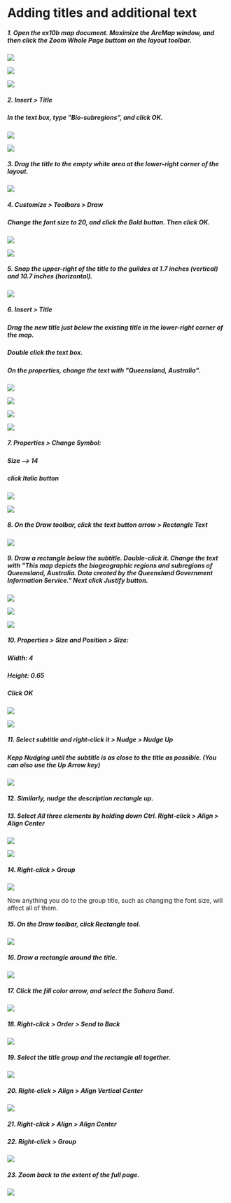 # Adding titles and additional text

##### 1. Open the ex10b map document. Maximize the ArcMap window, and then click the Zoom Whole Page buttom on the layout toolbar.

![](./img/ArcGis-10b-01.png)

![](./img/ArcGis-10b-02.png)

![](./img/ArcGis-10b-03.png)

##### 2. Insert > Title
##### In the text box, type "Bio-subregions", and click OK.

![](./img/ArcGis-10b-04.png)

![](./img/ArcGis-10b-05.png)

##### 3. Drag the title to the empty white area at the lower-right corner of the layout.

![](./img/ArcGis-10b-06.png)

##### 4. Customize > Toolbars > Draw
##### Change the font size to 20, and click the Bold button. Then click OK.

![](./img/ArcGis-10b-07.png)

![](./img/ArcGis-10b-08.png)

##### 5. Snap the upper-right of the title to the guildes at 1.7 inches (vertical) and 10.7 inches (horizontal).

![](./img/ArcGis-10b-09.png)

##### 6. Insert > Title
##### Drag the new title just below the existing title in the lower-right corner of the map.
##### Double click the text box. 
##### On the properties, change the text with "Queensland, Australia".

![](./img/ArcGis-10b-10.png)

![](./img/ArcGis-10b-11.png)

![](./img/ArcGis-10b-12.png)

![](./img/ArcGis-10b-13.png)

##### 7. Properties > Change Symbol:
##### Size --> 14
##### click Italic button

![](./img/ArcGis-10b-14.png)

![](./img/ArcGis-10b-15.png)

##### 8. On the Draw toolbar, click the text button arrow > Rectangle Text

![](./img/ArcGis-10b-16.png)

##### 9. Draw a rectangle below the subtitle. Double-click it. Change the text with "This map depicts the biogeographic regions and subregions of Queensland, Australia. Data created by the Queensland Government Information Service." Next click Justify button.

![](./img/ArcGis-10b-17.png)

![](./img/ArcGis-10b-18.png)

![](./img/ArcGis-10b-19.png)

##### 10. Properties > Size and Position > Size:
##### Width: 4
##### Height: 0.65
##### Click OK

![](./img/ArcGis-10b-20.png)

![](./img/ArcGis-10b-21.png)

##### 11. Select subtitle and right-click it > Nudge > Nudge Up
##### Kepp Nudging until the subtitle is as close to the title as possible. (You can also use the Up Arrow key)

![](./img/ArcGis-10b-22.png)

##### 12. Similarly, nudge the description rectangle up.

##### 13. Select All three elements by holding down Ctrl. Right-click > Align > Align Center

![](./img/ArcGis-10b-23.png)

![](./img/ArcGis-10b-24.png)

##### 14. Right-click > Group

![](./img/ArcGis-10b-25.png)

Now anything you do to the group title, such as changing the font size, will affect all of them.

##### 15. On the Draw toolbar, click Rectangle tool.

![](./img/ArcGis-10b-26.png)

##### 16. Draw a rectangle around the title.

![](./img/ArcGis-10b-27.png)

##### 17. Click the fill color arrow, and select the Sahara Sand.

![](./img/ArcGis-10b-28.png)

##### 18. Right-click > Order > Send to Back

![](./img/ArcGis-10b-29.png)

##### 19. Select the title group and the rectangle all together.

![](./img/ArcGis-10b-30.png)

##### 20. Right-click > Align > Align Vertical Center

![](./img/ArcGis-10b-31.png)

##### 21. Right-click > Align > Align Center

##### 22. Right-click > Group

![](./img/ArcGis-10b-32.png)

##### 23. Zoom back to the extent of the full page.

![](./img/ArcGis-10b-33.png)




















